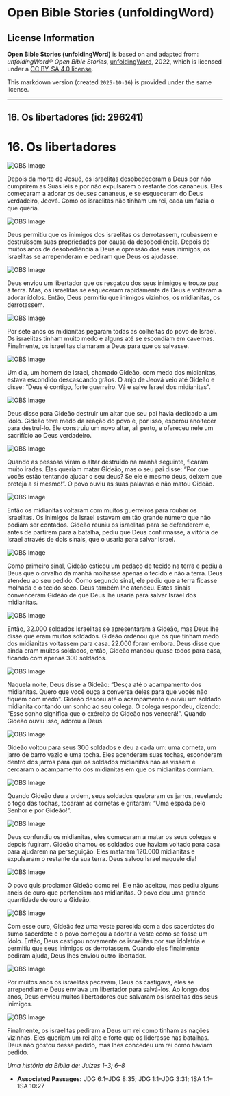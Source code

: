 # Open Bible Stories (unfoldingWord)

## License Information

**Open Bible Stories (unfoldingWord)** is based on and adapted from: _unfoldingWord® Open Bible Stories_, [unfoldingWord](https://unfoldingword.org/utw), 2022, which is licensed under a [CC BY-SA 4.0 license](https://creativecommons.org/licenses/by-sa/4.0/legalcode.en).

This markdown version (created `2025-10-16`) is provided under the same license.



--------------------------------

## 16. Os libertadores (id: 296241)

16\. Os libertadores
====================

![OBS Image](https://cdn.door43.org/obs/jpg/360px/obs-en-16-01.jpg)

Depois da morte de Josué, os israelitas desobedeceram a Deus por não cumprirem as Suas leis e por não expulsarem o restante dos cananeus. Eles começaram a adorar os deuses cananeus, e se esqueceram do Deus verdadeiro, Jeová. Como os israelitas não tinham um rei, cada um fazia o que queria.

![OBS Image](https://cdn.door43.org/obs/jpg/360px/obs-en-16-02.jpg)

Deus permitiu que os inimigos dos israelitas os derrotassem, roubassem e destruíssem suas propriedades por causa da desobediência. Depois de muitos anos de desobediência a Deus e opressão dos seus inimigos, os israelitas se arrependeram e pediram que Deus os ajudasse.

![OBS Image](https://cdn.door43.org/obs/jpg/360px/obs-en-16-03.jpg)

Deus enviou um libertador que os resgatou dos seus inimigos e trouxe paz à terra. Mas, os israelitas se esqueceram rapidamente de Deus e voltaram a adorar ídolos. Então, Deus permitiu que inimigos vizinhos, os midianitas, os derrotassem.

![OBS Image](https://cdn.door43.org/obs/jpg/360px/obs-en-16-04.jpg)

Por sete anos os midianitas pegaram todas as colheitas do povo de Israel. Os israelitas tinham muito medo e alguns até se escondiam em cavernas. Finalmente, os israelitas clamaram a Deus para que os salvasse.

![OBS Image](https://cdn.door43.org/obs/jpg/360px/obs-en-16-05.jpg)

Um dia, um homem de Israel, chamado Gideão, com medo dos midianitas, estava escondido descascando grãos. O anjo de Jeová veio até Gideão e disse: “Deus é contigo, forte guerreiro. Vá e salve Israel dos midianitas”.

![OBS Image](https://cdn.door43.org/obs/jpg/360px/obs-en-16-06.jpg)

Deus disse para Gideão destruir um altar que seu pai havia dedicado a um ídolo. Gideão teve medo da reação do povo e, por isso, esperou anoitecer para destruí\-lo. Ele construiu um novo altar, ali perto, e ofereceu nele um sacrifício ao Deus verdadeiro.

![OBS Image](https://cdn.door43.org/obs/jpg/360px/obs-en-16-07.jpg)

Quando as pessoas viram o altar destruído na manhã seguinte, ficaram muito iradas. Elas queriam matar Gideão, mas o seu pai disse: “Por que vocês estão tentando ajudar o seu deus? Se ele é mesmo deus, deixem que proteja a si mesmo!”. O povo ouviu as suas palavras e não matou Gideão.

![OBS Image](https://cdn.door43.org/obs/jpg/360px/obs-en-16-08.jpg)

Então os midianitas voltaram com muitos guerreiros para roubar os israelitas. Os inimigos de Israel estavam em tão grande número que não podiam ser contados. Gideão reuniu os israelitas para se defenderem e, antes de partirem para a batalha, pediu que Deus confirmasse, a vitória de Israel através de dois sinais, que o usaria para salvar Israel.

![OBS Image](https://cdn.door43.org/obs/jpg/360px/obs-en-16-09.jpg)

Como primeiro sinal, Gideão esticou um pedaço de tecido na terra e pediu a Deus que o orvalho da manhã molhasse apenas o tecido e não a terra. Deus atendeu ao seu pedido. Como segundo sinal, ele pediu que a terra ficasse molhada e o tecido seco. Deus também lhe atendeu. Estes sinais convenceram Gideão de que Deus lhe usaria para salvar Israel dos midianitas.

![OBS Image](https://cdn.door43.org/obs/jpg/360px/obs-en-16-10.jpg)

Então, 32\.000 soldados Israelitas se apresentaram a Gideão, mas Deus lhe disse que eram muitos soldados. Gideão ordenou que os que tinham medo dos midianitas voltassem para casa. 22\.000 foram embora. Deus disse que ainda eram muitos soldados, então, Gideão mandou quase todos para casa, ficando com apenas 300 soldados.

![OBS Image](https://cdn.door43.org/obs/jpg/360px/obs-en-16-11.jpg)

Naquela noite, Deus disse a Gideão: “Desça até o acampamento dos midianitas. Quero que você ouça a conversa deles para que vocês não fiquem com medo”. Gideão desceu até o acampamento e ouviu um soldado midianita contando um sonho ao seu colega. O colega respondeu, dizendo: “Esse sonho significa que o exército de Gideão nos vencerá!”. Quando Gideão ouviu isso, adorou a Deus.

![OBS Image](https://cdn.door43.org/obs/jpg/360px/obs-en-16-12.jpg)

Gideão voltou para seus 300 soldados e deu a cada um: uma corneta, um jarro de barro vazio e uma tocha. Eles acenderam suas tochas, esconderam dentro dos jarros para que os soldados midianitas não as vissem e cercaram o acampamento dos midianitas em que os midianitas dormiam.

![OBS Image](https://cdn.door43.org/obs/jpg/360px/obs-en-16-13.jpg)

Quando Gideão deu a ordem, seus soldados quebraram os jarros, revelando o fogo das tochas, tocaram as cornetas e gritaram: “Uma espada pelo Senhor e por Gideão!”.

![OBS Image](https://cdn.door43.org/obs/jpg/360px/obs-en-16-14.jpg)

Deus confundiu os midianitas, eles começaram a matar os seus colegas e depois fugiram. Gideão chamou os soldados que haviam voltado para casa para ajudarem na perseguição. Eles mataram 120\.000 midianitas e expulsaram o restante da sua terra. Deus salvou Israel naquele dia!

![OBS Image](https://cdn.door43.org/obs/jpg/360px/obs-en-16-15.jpg)

O povo quis proclamar Gideão como rei. Ele não aceitou, mas pediu alguns anéis de ouro que pertenciam aos midianitas. O povo deu uma grande quantidade de ouro a Gideão.

![OBS Image](https://cdn.door43.org/obs/jpg/360px/obs-en-16-16.jpg)

Com esse ouro, Gideão fez uma veste parecida com a dos sacerdotes do sumo sacerdote e o povo começou a adorar a veste como se fosse um ídolo. Então, Deus castigou novamente os israelitas por sua idolatria e permitiu que seus inimigos os derrotassem. Quando eles finalmente pediram ajuda, Deus lhes enviou outro libertador.

![OBS Image](https://cdn.door43.org/obs/jpg/360px/obs-en-16-17.jpg)

Por muitos anos os israelitas pecavam, Deus os castigava, eles se arrependiam e Deus enviava um libertador para salvá\-los. Ao longo dos anos, Deus enviou muitos libertadores que salvaram os israelitas dos seus inimigos.

![OBS Image](https://cdn.door43.org/obs/jpg/360px/obs-en-16-18.jpg)

Finalmente, os israelitas pediram a Deus um rei como tinham as nações vizinhas. Eles queriam um rei alto e forte que os liderasse nas batalhas. Deus não gostou desse pedido, mas lhes concedeu um rei como haviam pedido.

*Uma história da Bíblia de: Juízes 1–3; 6–8*

* **Associated Passages:** JDG 6:1–JDG 8:35; JDG 1:1–JDG 3:31; 1SA 1:1–1SA 10:27

